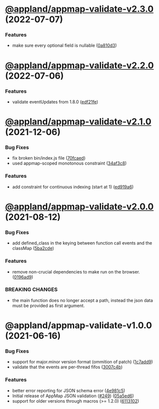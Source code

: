 # [@appland/appmap-validate-v2.3.0](https://github.com/applandinc/appmap-js/compare/@appland/appmap-validate-v2.2.0...@appland/appmap-validate-v2.3.0) (2022-07-07)

### Features

- make sure every optional field is nullable
  ([0a810d3](https://github.com/applandinc/appmap-js/commit/0a810d363417254288ac703b6faf3d21aa87b364))

# [@appland/appmap-validate-v2.2.0](https://github.com/applandinc/appmap-js/compare/@appland/appmap-validate-v2.1.0...@appland/appmap-validate-v2.2.0) (2022-07-06)

### Features

- validate eventUpdates from 1.8.0
  ([edf21fe](https://github.com/applandinc/appmap-js/commit/edf21fe8ea69429f3353e4fe9fc2b581639fa8ff))

# [@appland/appmap-validate-v2.1.0](https://github.com/applandinc/appmap-js/compare/@appland/appmap-validate-v2.0.0...@appland/appmap-validate-v2.1.0) (2021-12-06)

### Bug Fixes

- fix broken bin/index.js file
  ([70fcaed](https://github.com/applandinc/appmap-js/commit/70fcaed1e2c04b2edbc696e03f018b8c8a76189f))
- used appmap-scoped monotonous constraint
  ([34af3c8](https://github.com/applandinc/appmap-js/commit/34af3c83679e1745427b80ec8b2869b9a6eeaf08))

### Features

- add constraint for continuous indexing (start at 1)
  ([ed919a6](https://github.com/applandinc/appmap-js/commit/ed919a689d450991bbc4ba49c65c75794be0f042))

# [@appland/appmap-validate-v2.0.0](https://github.com/applandinc/appmap-js/compare/@appland/appmap-validate-v1.0.0...@appland/appmap-validate-v2.0.0) (2021-08-12)

### Bug Fixes

- add defined_class in the keying between function call events and the classMap
  ([5ba2cde](https://github.com/applandinc/appmap-js/commit/5ba2cde48c9c4de78c36706989b285dec8d8a1b7))

### Features

- remove non-crucial dependencies to make run on the browser.
  ([0196ad9](https://github.com/applandinc/appmap-js/commit/0196ad962fb014eca8ca88a3b502642cc5afb837))

### BREAKING CHANGES

- the main function does no longer accept a path, instead the json data must be provided as first
  argument.

# @appland/appmap-validate-v1.0.0 (2021-06-16)

### Bug Fixes

- support for major.minor version format (ommition of patch)
  ([1c7add9](https://github.com/applandinc/appmap-js/commit/1c7add9a9d539327bebec5f9c261ed9cf0c50a6c))
- validate that the events are per-thread fifos
  ([3007c4b](https://github.com/applandinc/appmap-js/commit/3007c4b6b95ae551445ba6522bb42f56349c2ade))

### Features

- better error reporting for JSON schema error
  ([4e981c5](https://github.com/applandinc/appmap-js/commit/4e981c53a854ff0a12f41084fa037f5b06ab297d))
- Initial release of AppMap JSON validation
  ([#249](https://github.com/applandinc/appmap-js/issues/249))
  ([05a5ed6](https://github.com/applandinc/appmap-js/commit/05a5ed6e99988dd3d378264ed227486dd7aacd17))
- support for older versions through macros (>= 1.2.0)
  ([6113102](https://github.com/applandinc/appmap-js/commit/61131020b8fe7a43d7750ab26859ed1abf72585b))
